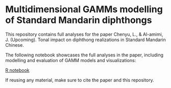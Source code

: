 # Multidimensional GAMMs modelling of Standard Mandarin diphthongs 

This repository contains full analyses for the paper Chenyu, L., & Al-amimi, J. (Upcoming). Tonal impact on diphthong realizations in Standard Mandarin Chinese.

The following notebook showcases the full analyses in the paper, including modelling and evaluation of GAMM models and visualizations:

[R notebook](https://chenyuliudp.github.io/GAMMs_diphthong_mandarin/output_notebook.nb.html)

If reusing any material, make sure to cite the paper and this repository.


